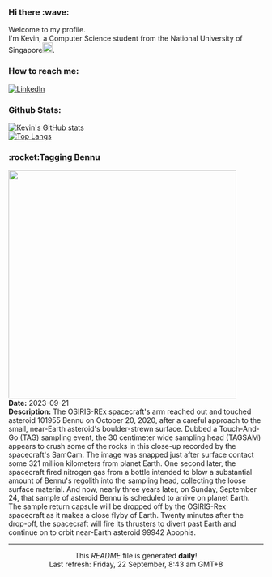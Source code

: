 <h3>Hi there :wave:</h3>

Welcome to my profile.   
I'm Kevin, a Computer Science student from the National University of Singapore<img src="https://img.icons8.com/color/96/000000/singapore-circular.png" width="20px"/>.</p>

<h3>How to reach me: </h3>
<a href="https://www.linkedin.com/in/kevin-foong/"><img alt="LinkedIn" src="https://img.shields.io/badge/linkedin-%230077B5.svg?&style=for-the-badge&logo=linkedin&logoColor=white" /></a> 

<h3>Github Stats: </h3> 

[![Kevin's GitHub stats](https://github-readme-stats.vercel.app/api?username=kevin9foong&theme=tokyonight)](https://github.com/anuraghazra/github-readme-stats) <br/>
[![Top Langs](https://github-readme-stats.vercel.app/api/top-langs/?username=kevin9foong&layout=compact&theme=tokyonight)](https://github.com/anuraghazra/github-readme-stats)

<h3>:rocket:Tagging Bennu</h3> 
<img width="450" src="https:&#x2F;&#x2F;apod.nasa.gov&#x2F;apod&#x2F;image&#x2F;2309&#x2F;E_tag_aftermath.gif" /><br/>
<b>Date:</b> 2023-09-21<br/>
<b>Description:</b> The OSIRIS-REx spacecraft&#39;s arm reached out and touched asteroid 101955 Bennu on October 20, 2020, after a careful approach to the small, near-Earth asteroid&#39;s boulder-strewn surface. Dubbed a Touch-And-Go (TAG) sampling event, the 30 centimeter wide sampling head (TAGSAM) appears to crush some of the rocks in this close-up recorded by the spacecraft&#39;s SamCam. The image was snapped just after surface contact some 321 million kilometers from planet Earth. One second later, the spacecraft fired nitrogen gas from a bottle intended to blow a substantial amount of Bennu&#39;s regolith into the sampling head, collecting the loose surface material. And now, nearly three years later, on Sunday, September 24, that sample of asteroid Bennu is scheduled to arrive on planet Earth. The sample return capsule will be dropped off by the OSIRIS-Rex spacecraft as it makes a close flyby of Earth. Twenty minutes after the drop-off, the spacecraft will fire its thrusters to divert past Earth and continue on to orbit near-Earth asteroid 99942 Apophis.<br/>

------------
<p align="center">This <i>README</i> file is generated <b>daily</b>!</br>
Last refresh: Friday, 22 September, 8:43 am GMT+8<br />